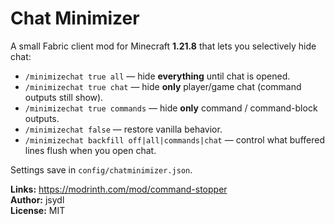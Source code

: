 # Chat Minimizer

A small Fabric client mod for Minecraft **1.21.8** that lets you selectively hide chat:

- `/minimizechat true all` — hide **everything** until chat is opened.
- `/minimizechat true chat` — hide **only** player/game chat (command outputs still show).
- `/minimizechat true commands` — hide **only** command / command-block outputs.
- `/minimizechat false` — restore vanilla behavior.
- `/minimizechat backfill off|all|commands|chat` — control what buffered lines flush when you open chat.

Settings save in `config/chatminimizer.json`.

**Links:** https://modrinth.com/mod/command-stopper  
**Author:** jsydl  
**License:** MIT
